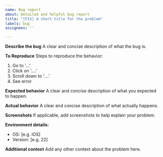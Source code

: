```yaml
---
name: Bug report
about: Detailed and helpful bug report
title: "[FIX] A short title for the problem"
labels: bug
assignees: ''

---
```


**Describe the bug**
A clear and concise description of what the bug is.

**To Reproduce**
Steps to reproduce the behavior:
1. Go to '...'
2. Click on '....'
3. Scroll down to '....'
4. See error

**Expected behavior**
A clear and concise description of what you expected to happen.

**Actual behavior**
A clear and concise description of what actually happens.

**Screenshots**
If applicable, add screenshots to help explain your problem.

**Environment details:**
 - OS: [e.g. iOS]
 - Version: [e.g. 22]

**Additional context**
Add any other context about the problem here.
